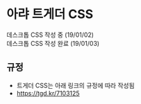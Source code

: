 # 아랴 트게더 CSS
데스크톱 CSS 작성 중 (19/01/02)  
데스크톱 CSS 작성 완료 (19/01/03)  

## 규정
+ 트게더 CSS는 아래 링크의 규정에 따라 작성됨
+ https://tgd.kr/7103125

